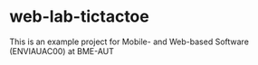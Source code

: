 # web-lab-tictactoe
This is an example project for Mobile- and Web-based Software (ENVIAUAC00)  at BME-AUT

